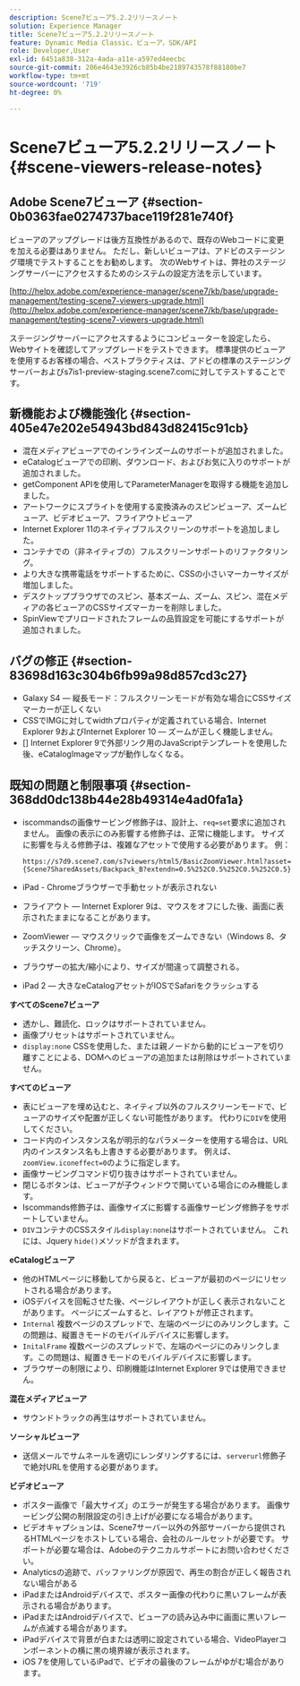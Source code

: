 ```yaml
---
description: Scene7ビューア5.2.2リリースノート
solution: Experience Manager
title: Scene7ビューア5.2.2リリースノート
feature: Dynamic Media Classic，ビューア，SDK/API
role: Developer,User
exl-id: 6451a838-312a-4ada-a11e-a597ed4eecbc
source-git-commit: 206e4643e3926cb85b4be2189743578f88180be7
workflow-type: tm+mt
source-wordcount: '719'
ht-degree: 0%

---
```


# Scene7ビューア5.2.2リリースノート{#scene-viewers-release-notes}

## Adobe Scene7ビューア {#section-0b0363fae0274737bace119f281e740f}

ビューアのアップグレードは後方互換性があるので、既存のWebコードに変更を加える必要はありません。 ただし、新しいビューアは、アドビのステージング環境でテストすることをお勧めします。 次のWebサイトは、弊社のステージングサーバーにアクセスするためのシステムの設定方法を示しています。

[http://helpx.adobe.com/experience-manager/scene7/kb/base/upgrade-management/testing-scene7-viewers-upgrade.html](http://helpx.adobe.com/experience-manager/scene7/kb/base/upgrade-management/testing-scene7-viewers-upgrade.html)

ステージングサーバーにアクセスするようにコンピューターを設定したら、Webサイトを確認してアップグレードをテストできます。 標準提供のビューアを使用するお客様の場合、ベストプラクティスは、アドビの標準のステージングサーバーおよびs7is1-preview-staging.scene7.comに対してテストすることです。

## 新機能および機能強化 {#section-405e47e202e54943bd843d82415c91cb}

* 混在メディアビューアでのインラインズームのサポートが追加されました。
* eCatalogビューアでの印刷、ダウンロード、およびお気に入りのサポートが追加されました。
* getComponent APIを使用してParameterManagerを取得する機能を追加しました。
* アートワークにスプライトを使用する変換済みのスピンビューア、ズームビューア、ビデオビューア、フライアウトビューア
* Internet Explorer 11のネイティブフルスクリーンのサポートを追加しました。
* コンテナでの（非ネイティブの）フルスクリーンサポートのリファクタリング。
* より大きな携帯電話をサポートするために、CSSの小さいマーカーサイズが増加しました。
* デスクトップブラウザでのスピン、基本ズーム、ズーム、スピン、混在メディアの各ビューアのCSSサイズマーカーを削除しました。
* SpinViewでプリロードされたフレームの品質設定を可能にするサポートが追加されました。

## バグの修正 {#section-83698d163c304b6fb99a98d857cd3c27}

* Galaxy S4 — 縦長モード：フルスクリーンモードが有効な場合にCSSサイズマーカーが正しくない
* CSSでIMGに対してwidthプロパティが定義されている場合、Internet Explorer 9およびInternet Explorer 10 — ズームが正しく機能しません。
* [] Internet Explorer 9で外部リンク用のJavaScriptテンプレートを使用した後、eCatalogImageマップが動作しなくなる。

## 既知の問題と制限事項 {#section-368dd0dc138b44e28b49314e4ad0fa1a}

* iscommandsの画像サービング修飾子は、設計上、`req=set`要求に追加されません。 画像の表示にのみ影響する修飾子は、正常に機能します。 サイズに影響を与える修飾子は、複雑なアセットで使用する必要があります。 例：

   ```
   https://s7d9.scene7.com/s7viewers/html5/BasicZoomViewer.html?asset= {Scene7SharedAssets/Backpack_B?extendn=0.5%252C0.5%252C0.5%252C0.5}
   ```

* iPad - Chromeブラウザーで手動セットが表示されない
* フライアウト — Internet Explorer 9は、マウスをオフにした後、画面に表示されたままになることがあります。
* ZoomViewer — マウスクリックで画像をズームできない（Windows 8、タッチスクリーン、Chrome）。
* ブラウザーの拡大/縮小により、サイズが間違って調整される。
* iPad 2 — 大きなeCatalogアセットがIOSでSafariをクラッシュする

**すべてのScene7ビューア**

* 透かし、難読化、ロックはサポートされていません。
* 画像プリセットはサポートされていません。
* `display:none` CSSを使用した、または親ノードから動的にビューアを切り離すことによる、DOMへのビューアの追加または削除はサポートされていません。

**すべてのビューア**

* 表にビューアを埋め込むと、ネイティブ以外のフルスクリーンモードで、ビューアのサイズや配置が正しくない可能性があります。 代わりに`DIV`を使用してください。
* コード内のインスタンス名が明示的なパラメーターを使用する場合は、URL内のインスタンス名も上書きする必要があります。 例えば、`zoomView.iconeffect=0`のように指定します。
* 画像サービングコマンド切り抜きはサポートされていません。
* 閉じるボタンは、ビューアが子ウィンドウで開いている場合にのみ機能します。
* Iscommands修飾子は、画像サイズに影響する画像サービング修飾子をサポートしていません。
* `DIV`コンテナのCSSスタイル`display:none`はサポートされていません。 これには、Jquery `hide()`メソッドが含まれます。

**eCatalogビューア**

* 他のHTMLページに移動してから戻ると、ビューアが最初のページにリセットされる場合があります。
* iOSデバイスを回転させた後、ページレイアウトが正しく表示されないことがあります。 ページにズームすると、レイアウトが修正されます。
* `Internal` 複数ページのスプレッドで、左端のページにのみリンクします。この問題は、縦置きモードのモバイルデバイスに影響します。
* `InitalFrame` 複数ページのスプレッドで、左端のページにのみリンクします。この問題は、縦置きモードのモバイルデバイスに影響します。
* ブラウザーの制限により、印刷機能はInternet Explorer 9では使用できません。

**混在メディアビューア**

* サウンドトラックの再生はサポートされていません。

**ソーシャルビューア**

* 送信メールでサムネールを適切にレンダリングするには、`serverurl`修飾子で絶対URLを使用する必要があります。

**ビデオビューア**

* ポスター画像で「最大サイズ」のエラーが発生する場合があります。 画像サービング公開の制限設定の引き上げが必要になる場合があります。
* ビデオキャプションは、Scene7サーバー以外の外部サーバーから提供されるHTMLページをホストしている場合、会社のルールセットが必要です。 サポートが必要な場合は、Adobeのテクニカルサポートにお問い合わせください。
* Analyticsの追跡で、バッファリングが原因で、再生の割合が正しく報告されない場合がある
* iPadまたはAndroidデバイスで、ポスター画像の代わりに黒いフレームが表示される場合があります。
* iPadまたはAndroidデバイスで、ビューアの読み込み中に画面に黒いフレームが点滅する場合があります。
* iPadデバイスで背景が白または透明に設定されている場合、VideoPlayerコンポーネントの横に黒の境界線が表示されます。
* iOS 7を使用しているiPadで、ビデオの最後のフレームがゆがむ場合があります。
